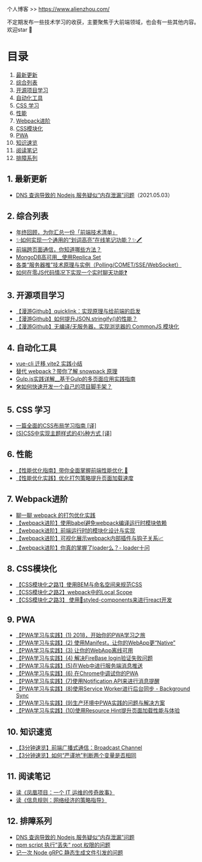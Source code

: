个人博客 >> https://www.alienzhou.com/

不定期发布一些技术学习的收获，主要聚焦于大前端领域，也会有一些其他内容。欢迎star 🌟

# 目录

<!-- vscode-markdown-toc -->
1. [最新更新](#)
2. [综合列表](#-1)
3. [开源项目学习](#-1)
4. [自动化工具](#-1)
5. [CSS 学习](#CSS)
6. [性能](#-1)
7. [Webpack进阶](#Webpack)
8. [CSS模块化](#CSS-1)
9. [PWA](#PWA)
10. [知识速览](#-1)
11. [阅读笔记](#reading)
12. [排障系列](#troubleshooting)

<!-- vscode-markdown-toc-config
	numbering=true
	autoSave=true
	/vscode-markdown-toc-config -->
<!-- /vscode-markdown-toc -->

##  1. <a name=''></a>最新更新

- [DNS 查询导致的 Nodejs 服务疑似“内存泄漏”问题](https://github.com/alienzhou/blog/issues/49)（2021.05.03）

##  2. <a name='-1'></a>综合列表

- [年终回顾，为你汇总一份「前端技术清单」](https://www.alienzhou.com/2018/11/13/frontend-tech-list/)
- [✨如何实现一个通用的“划词高亮”在线笔记功能？✨🖍️](https://www.alienzhou.com/2019/04/21/web-note-highlight-in-js/)
- [前端跨页面通信，你知道哪些方法？](https://www.alienzhou.com/2019/04/01/cross-tab-communication-in-frontend/)
- [MongoDB高可用__使用Replica Set](https://www.alienzhou.com/2018/05/03/mongodb-replica-set/)
- [各类“服务器推”技术原理与实例（Polling/COMET/SSE/WebSocket）](https://www.alienzhou.com/2018/06/08/server-push-methods/)
- [如何在零JS代码情况下实现一个实时聊天功能❓](https://www.alienzhou.com/2019/05/20/css-only-chat/)

##  3. <a name='-1'></a>开源项目学习

- [【漫游Github】quicklink：实现原理与给前端的启发](https://www.alienzhou.com/2018/12/25/quicklink-implementation-and-gotcha/)
- [【漫游Github】如何提升JSON.stringify()的性能？](https://www.alienzhou.com/2019/06/05/how-to-improve-json-stringify-performance/)
- [【漫游Github】无编译/无服务器，实现浏览器的 CommonJS 模块化](https://www.alienzhou.com/2020/01/10/commonjs-without-build-and-server/)

##  4. <a name='-1'></a>自动化工具

- [vue-cli 迁移 vite2 实践小结](https://github.com/alienzhou/blog/issues/45)
- [替代 webpack？带你了解 snowpack 原理](https://www.alienzhou.com/2020/06/18/how-snowpack-works/)
- [Gulp.js实践详解__基于Gulp的多页面应用实践指南](https://www.alienzhou.com/2017/10/15/mpa-based-on-gulp-in-action/)
- [🛠如何快速开发一个自己的项目脚手架？](https://www.alienzhou.com/2019/05/17/how-to-make-your-own-scaffold/)

##  5. <a name='CSS'></a>CSS 学习

- [一篇全面的CSS布局学习指南 [译]](https://www.alienzhou.com/2018/07/07/css-layout-guide/)
- [(S)CSS中实现主题样式的4½种方式 [译]](https://www.alienzhou.com/2018/12/12/css-theming-methods/)

##  6. <a name='-1'></a>性能

- [【性能优化指南】带你全面掌握前端性能优化 🚀](https://www.alienzhou.com/2019/08/08/fe-performance-journey/)
- [【性能优化实践】优化打包策略提升页面加载速度](https://www.alienzhou.com/2018/05/05/optimize-packing-to-speed-up/)

##  7. <a name='Webpack'></a>Webpack进阶

- [聊一聊 webpack 的打包优化实践](https://www.alienzhou.com/2020/03/28/improvement-in-webpack/)
- [【webpack进阶】使用babel避免webpack编译运行时模块依赖](https://www.alienzhou.com/2018/08/19/webpack-babel-transform/)
- [【webpack进阶】前端运行时的模块化设计与实现](https://www.alienzhou.com/2018/08/27/webpack-module-runtime/)
- [【webpack进阶】可视化展示webpack内部插件与钩子关系📈](https://www.alienzhou.com/2018/09/30/webpack-plugin-hooks-visualization/)
- [【webpack进阶】你真的掌握了loader么？- loader十问](https://www.alienzhou.com/2018/10/14/webpack-loader-in-deep/)

##  8. <a name='CSS-1'></a>CSS模块化

- [【CSS模块化之路1】使用BEM与命名空间来规范CSS](https://www.alienzhou.com/2018/06/13/css-modular-guide-1/)
- [【CSS模块化之路2】webpack中的Local Scope](https://www.alienzhou.com/2018/06/15/css-modular-guide-2/)
- [【CSS模块化之路3】 使用💅styled-components来进行react开发](https://www.alienzhou.com/2018/06/15/css-modular-guide-3/)

##  9. <a name='PWA'></a>PWA

- [【PWA学习与实践】(1) 2018，开始你的PWA学习之旅](https://www.alienzhou.com/2018/04/07/pwa-1/)
- [【PWA学习与实践】(2) 使用Manifest，让你的WebApp更“Native”](https://www.alienzhou.com/2018/04/07/pwa-2/)
- [【PWA学习与实践】(3) 让你的WebApp离线可用](https://www.alienzhou.com/2018/04/08/pwa-3/)
- [【PWA学习与实践】(4) 解决FireBase login验证失败问题](https://www.alienzhou.com/2018/04/10/pwa-4/)
- [【PWA学习与实践】(5)在Web中进行服务端消息推送](https://www.alienzhou.com/2018/04/14/pwa-5/)
- [【PWA学习与实践】(6) 在Chrome中调试你的PWA](https://www.alienzhou.com/2018/05/01/pwa-6/)
- [【PWA学习与实践】(7)使用Notification API来进行消息提醒](https://www.alienzhou.com/2018/05/01/pwa-7/)
- [【PWA学习与实践】(8)使用Service Worker进行后台同步 - Background Sync](https://www.alienzhou.com/2018/05/14/pwa-8/)
- [【PWA学习与实践】(9)生产环境中PWA实践的问题与解决方案](https://www.alienzhou.com/2018/05/26/pwa-9/)
- [【PWA学习与实践】(10)使用Resource Hint提升页面加载性能与体验](https://www.alienzhou.com/2018/07/23/pwa-10/)

##  10. <a name='-1'></a>知识速览

- [【3分钟速览】前端广播式通信：Broadcast Channel ](https://www.alienzhou.com/2019/04/01/broadcast-channel/)
- [【3分钟速览】如何“严谨地”判断两个变量是否相同](https://www.alienzhou.com/2020/01/08/a-robust-equality-operation/)

##  11. <a name='reading'></a>阅读笔记

- [读《凤凰项目：一个 IT 运维的传奇故事》](https://www.alienzhou.com/2020/02/23/the-phoenix-project/)
- [读《信息规则：网络经济的策略指导》](https://www.alienzhou.com/2020/03/02/a-strategic-guide-to-the-network-economy/)

##  12. <a name='troubleshooting'></a>排障系列

- [DNS 查询导致的 Nodejs 服务疑似“内存泄漏”问题](https://github.com/alienzhou/blog/issues/49)
- [npm script 执行”丢失“ root 权限的问题](https://github.com/alienzhou/blog/issues/48)
- [记一次 Node gRPC 静态生成文件引发的问题](https://github.com/alienzhou/blog/issues/47)

